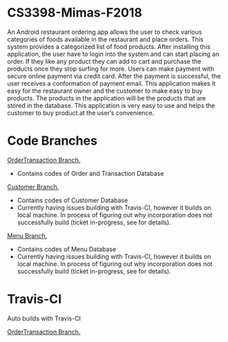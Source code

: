 # CS3398-Mimas-F2018
An Android restaurant ordering app allows the user to check various categories of foods available in the restaurant and place orders. This system provides a categorized list of food products. After installing this application, the user have to login into the system and can start placing an order. If they like any product they can add to cart and purchase the products once they stop surfing for more. Users can make payment with secure online payment via credit card. After the payment is successful, the user receives a conformation of payment email. This application makes it easy for the restaurant owner and the customer to make easy to buy products. The products in the application will be the products that are stored in the database. This application is very easy to use and helps the customer to buy product at the user’s convenience.

# Code Branches
<a href="https://github.com/CS3398-Mimas-Mimes/CS3398-Mimas-F2018/tree/orderTransaction">OrderTransaction Branch.</a><br>    
- Contains codes of Order and Transaction Database

<a href="https://github.com/CS3398-Mimas-Mimes/CS3398-Mimas-F2018/tree/master/BackEnd/customer">Customer Branch.</a><br>    
- Contains codes of Customer Database
- Currently having issues building with Travis-CI, however it builds on local machine. In process of figuring out why incorporation does not successfully build (ticket in-progress, see for details). 

<a href="https://github.com/CS3398-Mimas-Mimes/CS3398-Mimas-F2018/tree/master/BackEnd/Menu">Menu Branch.</a><br>    
- Contains codes of Menu Database
- Currently having issues building with Travis-CI, however it builds on local machine. In process of figuring out why incorporation does not successfully build (ticket in-progress, see for details).

# Travis-CI
Auto builds with Travis-CI

<a href="https://travis-ci.com/CS3398-Mimas-Mimes/CS3398-Mimas-F2018/builds/86799670">OrderTransaction Branch.</a><br>
